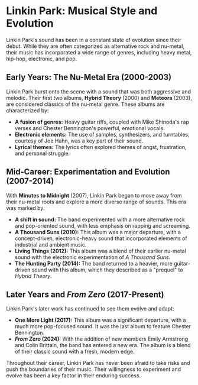 # Linkin Park: Musical Style and Evolution

Linkin Park's sound has been in a constant state of evolution since their debut. While they are often categorized as alternative rock and nu-metal, their music has incorporated a wide range of genres, including heavy metal, hip-hop, electronic, and pop.

## Early Years: The Nu-Metal Era (2000-2003)

Linkin Park burst onto the scene with a sound that was both aggressive and melodic. Their first two albums, **Hybrid Theory** (2000) and **Meteora** (2003), are considered classics of the nu-metal genre. These albums are characterized by:

*   **A fusion of genres:** Heavy guitar riffs, coupled with Mike Shinoda's rap verses and Chester Bennington's powerful, emotional vocals.
*   **Electronic elements:** The use of samples, synthesizers, and turntables, courtesy of Joe Hahn, was a key part of their sound.
*   **Lyrical themes:** The lyrics often explored themes of angst, frustration, and personal struggle.

## Mid-Career: Experimentation and Evolution (2007-2014)

With **Minutes to Midnight** (2007), Linkin Park began to move away from their nu-metal roots and explore a more diverse range of sounds. This era was marked by:

*   **A shift in sound:** The band experimented with a more alternative rock and pop-oriented sound, with less emphasis on rapping and screaming.
*   **A Thousand Suns (2010):** This album was a major departure, with a concept-driven, electronic-heavy sound that incorporated elements of industrial and ambient music.
*   **Living Things (2012):** This album was a blend of their earlier nu-metal sound with the electronic experimentation of *A Thousand Suns*.
*   **The Hunting Party (2014):** The band returned to a heavier, more guitar-driven sound with this album, which they described as a "prequel" to *Hybrid Theory*.

## Later Years and *From Zero* (2017-Present)

Linkin Park's later work has continued to see them evolve and adapt:

*   **One More Light (2017):** This album was a significant departure, with a much more pop-focused sound. It was the last album to feature Chester Bennington.
*   ***From Zero* (2024):** With the addition of new members Emily Armstrong and Colin Brittain, the band has entered a new era. The album is a blend of their classic sound with a fresh, modern edge.

Throughout their career, Linkin Park has never been afraid to take risks and push the boundaries of their music. Their willingness to experiment and evolve has been a key factor in their enduring success.
